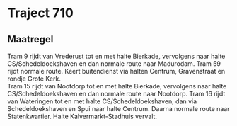 # Traject 710
## Maatregel
Tram 9 rijdt van Vrederust tot en met halte Bierkade, vervolgens naar halte CS/Schedeldoekshaven en dan normale route naar Madurodam.
Tram 59 rijdt normale route. Keert buitendienst via halten Centrum, Gravenstraat en rondje Grote Kerk.  
Tram 15 rijdt van Nootdorp tot en met halte Bierkade, vervolgens naar halte CS/Schedeldoekshaven en dan normale route naar Nootdorp.
Tram 16 rijdt van Wateringen tot en met halte CS/Schedeldoekshaven, dan via Schedeldoekshaven en Spui  naar halte Centrum. Daarna normale route naar Statenkwartier.
Halte Kalvermarkt-Stadhuis vervalt.
